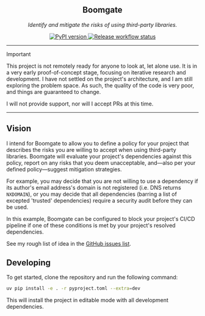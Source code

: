 <h2 align="center">Boomgate</h2>
<p align="center"><em>
    Identify and mitigate the risks of using third-party libraries.
</em></p>

<p align="center">
    <a href="https://pypi.org/project/boomgate/">
        <img src="https://img.shields.io/pypi/v/boomgate?color=%2334D058&label=PyPI%20package" alt="PyPI version">
    </a>
    <a href="https://github.com/KyeRussell/boomgate/actions/workflows/release.yaml">
        <img src="https://github.com/KyeRussell/boomgate/actions/workflows/release.yaml/badge.svg" alt="Release workflow status">
    </a>
</p>

---

> [!IMPORTANT]
> This project is not remotely ready for anyone to look at, let alone use. It is in a
> very early proof-of-concept stage, focusing on iterative research and development. I
> have not settled on the project's architecture, and I am still exploring the problem
> space. As such, the quality of the code is very poor, and things are guaranteed to
> change.
>
> I will not provide support, nor will I accept PRs at this time.

---

## Vision

I intend for Boomgate to allow you to define a policy for your project that describes
the risks you are willing to accept when using third-party libraries. Boomgate will
evaluate your project's dependencies against this policy, report on any risks that you
deem unacceptable, and—also per your defined policy—suggest mitigation strategies.

For example, you may decide that you are not willing to use a dependency if its author's
email address's domain is not registered (i.e. DNS returns `NXDOMAIN`), or you may
decide that all dependencies (barring a list of excepted 'trusted' dependencies) require
a security audit before they can be used.

In this example, Boomgate can be configured to block your project's CI/CD pipeline if
one of these conditions is met by your project's resolved dependencies.

See my rough list of idea in the
[GitHub issues list](https://github.com/KyeRussell/boomgate/issues).

## Developing

To get started, clone the repository and run the following command:

```bash
uv pip install -e . -r pyproject.toml --extra=dev
```

This will install the project in editable mode with all development dependencies.
